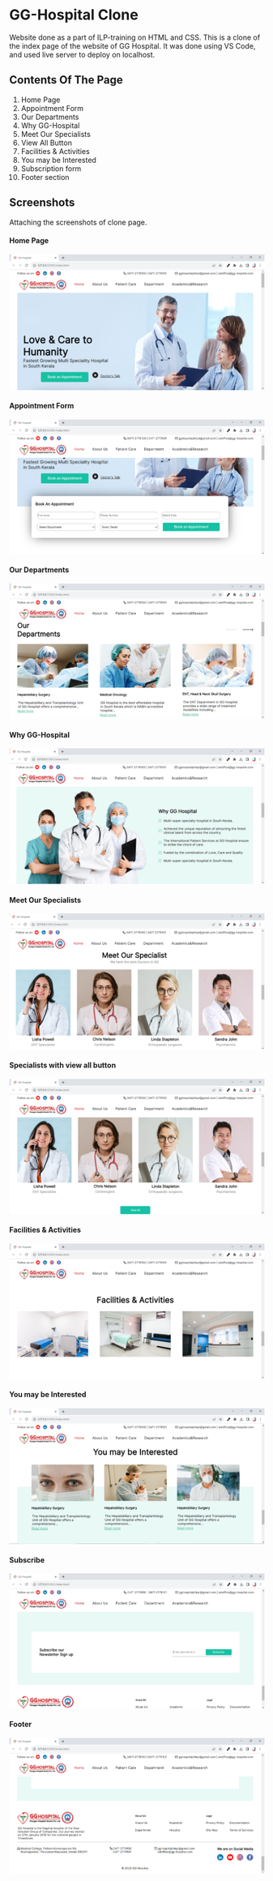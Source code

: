 # GG-Hospital Clone
Website done as a part of ILP-training on HTML and CSS. This is a clone of the index page of the website of GG Hospital. It was done using VS Code, and used live server to deploy on localhost.

## Contents Of The Page
1. Home Page
2. Appointment Form
3. Our Departments
4. Why GG-Hospital
5. Meet Our Specialists
6. View All Button
7. Facilities & Activities
8. You may be Interested
9. Subscription form
10. Footer section

## Screenshots
Attaching the screenshots of clone page.

#### Home Page
![screenshot-home](./img/screenshots/ss%20homepage.PNG)

#### Appointment Form
![screenshot-home](./img/screenshots/ss%20appointment.PNG)

#### Our Departments
![screenshot-home](./img/screenshots/ss%20departments.PNG)

#### Why GG-Hospital
![screenshot-home](./img/screenshots/ss%20whygg.PNG)

#### Meet Our Specialists
![screenshot-home](./img/screenshots/ss%20specialists.PNG)

#### Specialists with view all button
![screenshot-home](./img/screenshots/ss%20specialists-view%20all.PNG)

#### Facilities & Activities
![screenshot-home](./img/screenshots/ss%20facilities.PNG)

#### You may be Interested
![screenshot-home](./img/screenshots/ss%20interest.PNG)

#### Subscribe
![screenshot-home](./img/screenshots/ss%20subscribe.PNG)

#### Footer
![screenshot-home](./img/screenshots/ss%20footer.PNG)
